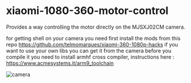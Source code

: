 # xiaomi-1080-360-motor-control
Provides a way controlling the motor directly on the MJSXJ02CM camera.

for getting shell on your camera you need first install the mods from this repo https://github.com/telmomarques/xiaomi-360-1080p-hacks
if you want to use your own libs you can get it from the camera
before you compile it you need to install armhf cross compiler, instructions here : https://www.acmesystems.it/arm9_toolchain

![camera](https://chinacoupon.info/wp-content/uploads/thumbs_dir/XIAOMI-Mijia-C90655-1080P-PT-360%C2%B0-IP-Camera-oc7l7x1zxxhttrwyf6ka4hdar6fn1p8ew5zwo3wya0.jpg)
